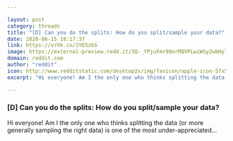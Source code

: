 ```yaml
---

layout: post
category: threads
title: "[D] Can you do the splits: How do you split/sample your data?"
date: 2020-06-15 18:17:37
link: https://vrhk.co/2YE5zbS
image: https://external-preview.redd.it/3Q-_YPjuFmr9QerMQVPLwiWSyZwbHy7TKxiJVpg-ytI.jpg?width=1200&height=628.272251309&auto=webp&crop=1200:628.272251309,smart&s=cb258294461b20f102d9f9cd0be4cc07dc1ca8c7
domain: reddit.com
author: "reddit"
icon: http://www.redditstatic.com/desktop2x/img/favicon/apple-icon-57x57.png
excerpt: "Hi everyone! Am I the only one who thinks splitting the data (or more generally sampling the right data) is one of the most under-appreciated..."

---
```


### [D] Can you do the splits: How do you split/sample your data?

Hi everyone! Am I the only one who thinks splitting the data (or more generally sampling the right data) is one of the most under-appreciated...